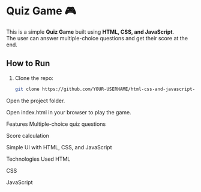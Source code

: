 # Quiz Game 🎮

This is a simple **Quiz Game** built using **HTML, CSS, and JavaScript**.  
The user can answer multiple-choice questions and get their score at the end.

## How to Run
1. Clone the repo:
   ```bash
   git clone https://github.com/YOUR-USERNAME/html-css-and-javascript-project-frontend.git
Open the project folder.

Open index.html in your browser to play the game.

Features
Multiple-choice quiz questions

Score calculation

Simple UI with HTML, CSS, and JavaScript

Technologies Used
HTML

CSS

JavaScript
